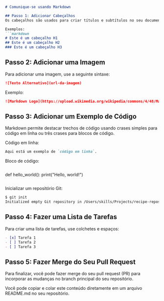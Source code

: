 ```markdown
# Comunique-se usando Markdown

## Passo 1: Adicionar Cabeçalhos
Os cabeçalhos são usados para criar títulos e subtítulos no seu documento. Eles são criados usando o símbolo `#`.

Exemplos:
```markdown
# Este é um cabeçalho H1
## Este é um cabeçalho H2
### Este é um cabeçalho H3
```

## Passo 2: Adicionar uma Imagem
Para adicionar uma imagem, use a seguinte sintaxe:

```markdown
![Texto Alternativo](url-da-imagem)
```

Exemplo:
```markdown
![Markdown Logo](https://upload.wikimedia.org/wikipedia/commons/4/48/Markdown-mark.svg)
```

## Passo 3: Adicionar um Exemplo de Código
Markdown permite destacar trechos de código usando crases simples para código em linha ou três crases para blocos de código.

Código em linha:
```markdown
Aqui está um exemplo de `código em linha`.
```

Bloco de código:
```markdown
```
def hello_world():
    print("Hello, world!")
```
```

Inicializar um repositório Git:
```markdown
$ git init
Initialized empty Git repository in /Users/skills/Projects/recipe-repository/.git/
```

## Passo 4: Fazer uma Lista de Tarefas
Para criar uma lista de tarefas, use colchetes e espaços:

```markdown
- [x] Tarefa 1
- [ ] Tarefa 2
- [ ] Tarefa 3
```

## Passo 5: Fazer Merge do Seu Pull Request
Para finalizar, você pode fazer merge do seu pull request (PR) para incorporar as mudanças no branch principal do seu repositório.

Você pode copiar e colar este conteúdo diretamente em um arquivo README.md no seu repositório.
```
